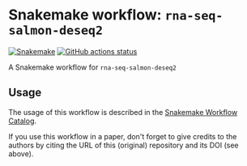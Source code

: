 # Snakemake workflow: `rna-seq-salmon-deseq2`

[![Snakemake](https://img.shields.io/badge/snakemake-≥6.3.0-brightgreen.svg)](https://snakemake.github.io)
[![GitHub actions status](https://github.com/niekwit/rna-seq-salmon-deseq2/workflows/Tests/badge.svg?branch=main)](https://github.com/niekwit/rna-seq-salmon-deseq2/actions?query=branch%3Amain+workflow%3ATests)


A Snakemake workflow for `rna-seq-salmon-deseq2`


## Usage

The usage of this workflow is described in the [Snakemake Workflow Catalog](https://snakemake.github.io/snakemake-workflow-catalog/?usage=niekwit%2Frna-seq-salmon-deseq2).

If you use this workflow in a paper, don't forget to give credits to the authors by citing the URL of this (original) repository and its DOI (see above).
